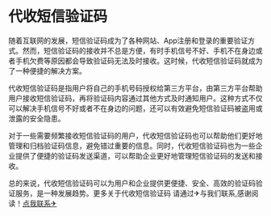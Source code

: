 # 代收短信验证码

随着互联网的发展，短信验证码成为了各种网站、App注册和登录的重要验证方式。然而，短信验证码的接收并不总是方便，有时手机信号不好、手机不在身边或者手机欠费等原因都会导致验证码无法及时接收。这时候，代收短信验证码就成为了一种便捷的解决方案。

代收短信验证码是指用户将自己的手机号码授权给第三方平台，由第三方平台帮助用户接收短信验证码，再将验证码内容通过其他方式及时通知用户。这种方式不仅可以解决手机信号不好或者不在身边的问题，还可以有效避免短信验证码被盗用或泄露的安全隐患。

对于一些需要频繁接收短信验证码的用户，代收短信验证码也可以帮助他们更好地管理和归档验证码信息，避免错过重要的信息。同时，代收短信验证码也为一些企业提供了便捷的验证码发送渠道，可以帮助企业更好地管理短信验证码的发送和接收。

总的来说，代收短信验证码可以为用户和企业提供更便捷、安全、高效的验证码验证服务，是一种发展趋势。更多关于代收短信验证码 请通过✈与我们联系,感谢阅读！[点我联系✈](https://u.G208.com)
